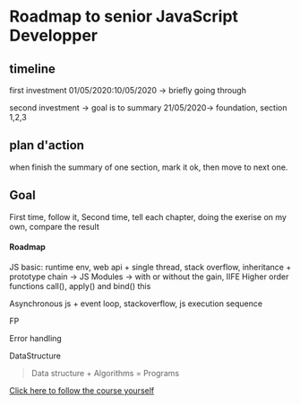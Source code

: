 
# Roadmap to senior JavaScript Developper

## timeline
first investment
01/05/2020:10/05/2020 -> briefly going through

second investment -> goal is to summary
21/05/2020-> foundation, section 1,2,3



## plan d'action
when finish the summary of one section, mark it ok, then move to next one.


## Goal
First time, follow it,
Second time, tell each chapter, doing the exerise on my own, compare the result

#### Roadmap
JS basic: runtime env, web api + single thread, stack overflow, 
inheritance + prototype chain ->
JS Modules -> with or without the gain,
IIFE
Higher order functions
call(), apply() and bind()
this

Asynchronous js + event loop, stackoverflow,  js execution sequence

FP

Error handling

DataStructure

>Data structure + Algorithms = Programs

[Click here to follow the course yourself](https://www.udemy.com/course/advanced-javascript-concepts/)
